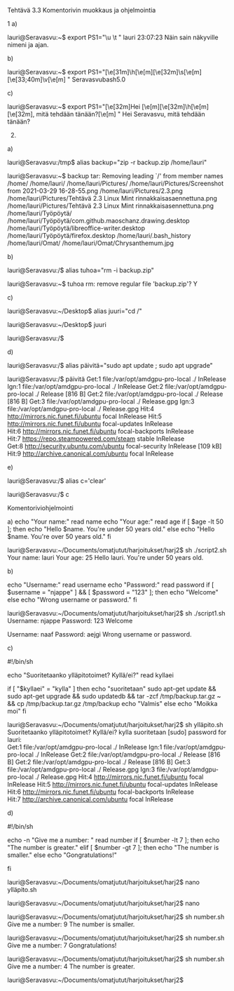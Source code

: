 Tehtävä 3.3 Komentorivin muokkaus ja ohjelmointia

1
a)

lauri@Seravasvu:~$ export PS1="\u \t "
lauri 23:07:23 
Näin sain näkyville nimeni ja ajan. 

b)

lauri@Seravasvu:~$ export PS1="\[\e[31m\]\h\[\e[m\]\[\e[32m\]\s\[\e[m\]\[\e[33;40m\]\v\[\e[m\] "
Seravasvubash5.0 

c)

lauri@Seravasvu:~$ export PS1="\[\e[32m\]Hei \[\e[m\]\[\e[32m\]\h\[\e[m\]\[\e[32m\], mitä tehdään tänään?\[\e[m\] "
Hei Seravasvu, mitä tehdään tänään? 

2.
a)

lauri@Seravasvu:/tmp$ alias backup="zip -r backup.zip /home/lauri"

lauri@Seravasvu:~$ backup
tar: Removing leading `/' from member names
/home/
/home/lauri/
/home/lauri/Pictures/
/home/lauri/Pictures/Screenshot from 2021-03-29 16-28-55.png
/home/lauri/Pictures/2.3.png
/home/lauri/Pictures/Tehtävä 2.3 Linux Mint rinnakkaisasaennettuna.png
/home/lauri/Pictures/Tehtävä 2.3 Linux Mint rinnakkaisasennettuna.png
/home/lauri/Työpöytä/
/home/lauri/Työpöytä/com.github.maoschanz.drawing.desktop
/home/lauri/Työpöytä/libreoffice-writer.desktop
/home/lauri/Työpöytä/firefox.desktop
/home/lauri/.bash_history
/home/lauri/Omat/
/home/lauri/Omat/Chrysanthemum.jpg

b)

lauri@Seravasvu:/$ alias tuhoa="rm -i  backup.zip"

lauri@Seravasvu:~$ tuhoa
rm: remove regular file 'backup.zip'? Y

c)

lauri@Seravasvu:~/Desktop$ alias juuri="cd /"

lauri@Seravasvu:~/Desktop$ juuri

lauri@Seravasvu:/$ 














d)

lauri@Seravasvu:/$ alias päivitä="sudo apt update ; sudo apt upgrade"

lauri@Seravasvu:/$ päivitä
Get:1 file:/var/opt/amdgpu-pro-local ./ InRelease
Ign:1 file:/var/opt/amdgpu-pro-local ./ InRelease
Get:2 file:/var/opt/amdgpu-pro-local ./ Release [816 B]
Get:2 file:/var/opt/amdgpu-pro-local ./ Release [816 B]
Get:3 file:/var/opt/amdgpu-pro-local ./ Release.gpg
Ign:3 file:/var/opt/amdgpu-pro-local ./ Release.gpg
Hit:4 http://mirrors.nic.funet.fi/ubuntu focal InRelease
Hit:5 http://mirrors.nic.funet.fi/ubuntu focal-updates InRelease               
Hit:6 http://mirrors.nic.funet.fi/ubuntu focal-backports InRelease             
Hit:7 https://repo.steampowered.com/steam stable InRelease                     
Get:8 http://security.ubuntu.com/ubuntu focal-security InRelease [109 kB]      
Hit:9 http://archive.canonical.com/ubuntu focal InRelease

e)

lauri@Seravasvu:/$ alias c='clear'

lauri@Seravasvu:/$ c

Komentoriviohjelmointi


a)
echo "Your name:"
read name
echo "Your age:"
read age
if [ $age -lt 50 ]; then
    echo "Hello $name. You're under 50 years old."
else
    echo "Hello $name. You're over 50 years old."
fi

lauri@Seravasvu:~/Documents/omatjutut/harjoitukset/harj2$ sh ./script2.sh
Your name:
lauri
Your age:
25
Hello lauri. You're under 50 years old.


b)

echo "Username:"
read username
echo "Password:"
read password
if [ $username =  "njappe" ] && [ $password = "123" ]; then
    echo "Welcome"
else
    echo "Wrong username or password."
fi

lauri@Seravasvu:~/Documents/omatjutut/harjoitukset/harj2$ sh ./script1.sh
Username:
njappe
Password:
123
Welcome

Username:
naaf
Password:
aejgi
Wrong username or password.

c)

#!/bin/sh

echo "Suoritetaanko ylläpitotoimet? Kyllä/ei?"
read kyllaei

if [ "$kyllaei" = "kylla" ]
        then echo "suoritetaan"
        sudo apt-get update &&
        sudo apt-get upgrade &&
        sudo updatedb &&
        tar -zcf /tmp/backup.tar.gz ~ &&
        cp /tmp/backup.tar.gz /tmp/backup
        echo "Valmis"
else
        echo "Moikka moi"
fi


lauri@Seravasvu:~/Documents/omatjutut/harjoitukset/harj2$ sh ylläpito.sh
Suoritetaanko ylläpitotoimet? Kyllä/ei?
kylla
suoritetaan
[sudo] password for lauri:     
Get:1 file:/var/opt/amdgpu-pro-local ./ InRelease
Ign:1 file:/var/opt/amdgpu-pro-local ./ InRelease
Get:2 file:/var/opt/amdgpu-pro-local ./ Release [816 B]
Get:2 file:/var/opt/amdgpu-pro-local ./ Release [816 B]
Get:3 file:/var/opt/amdgpu-pro-local ./ Release.gpg
Ign:3 file:/var/opt/amdgpu-pro-local ./ Release.gpg
Hit:4 http://mirrors.nic.funet.fi/ubuntu focal InRelease
Hit:5 http://mirrors.nic.funet.fi/ubuntu focal-updates InRelease             
Hit:6 http://mirrors.nic.funet.fi/ubuntu focal-backports InRelease           
Hit:7 http://archive.canonical.com/ubuntu focal InRelease      

d)

#!/bin/sh

echo -n "Give me a number: "
read number
        if [ $number -lt 7 ]; then
echo "The number is greater."
        elif [ $number -gt 7 ]; then
echo "The number is smaller."
        else
echo "Gongratulations!"

fi


lauri@Seravasvu:~/Documents/omatjutut/harjoitukset/harj2$ nano ylläpito.sh 

lauri@Seravasvu:~/Documents/omatjutut/harjoitukset/harj2$ nano

lauri@Seravasvu:~/Documents/omatjutut/harjoitukset/harj2$ sh number.sh
Give me a number: 9
The number is smaller.

lauri@Seravasvu:~/Documents/omatjutut/harjoitukset/harj2$ sh number.sh
Give me a number: 7
Gongratulations!

lauri@Seravasvu:~/Documents/omatjutut/harjoitukset/harj2$ sh number.sh
Give me a number: 4
The number is greater.

lauri@Seravasvu:~/Documents/omatjutut/harjoitukset/harj2$ 
